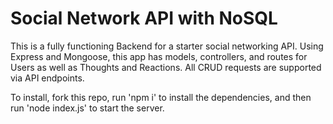 # Social Network API with NoSQL

This is a fully functioning Backend for a starter social networking API. Using Express and Mongoose, this app has models, controllers, and routes for Users as well as Thoughts and Reactions. All CRUD requests are supported via API endpoints.

To install, fork this repo, run 'npm i' to install the dependencies, and then run 'node index.js' to start the server.
